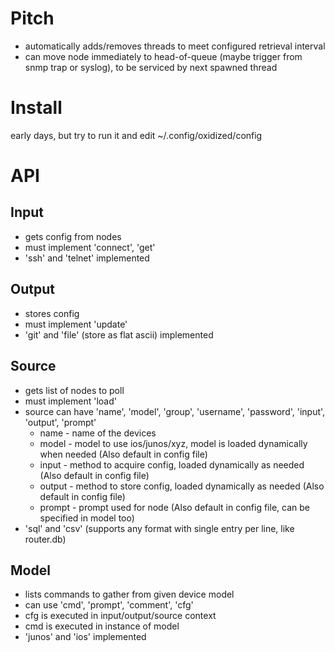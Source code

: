# Pitch
 * automatically adds/removes threads to meet configured retrieval interval
 * can move node immediately to head-of-queue (maybe trigger from snmp trap or syslog), to be serviced by next spawned thread

# Install
 early days, but try to run it and edit ~/.config/oxidized/config

# API
## Input
 * gets config from nodes
 * must implement 'connect', 'get'
 * 'ssh' and 'telnet' implemented

## Output
 * stores config
 * must implement 'update'
 * 'git' and 'file' (store as flat ascii) implemented

## Source
 * gets list of nodes to poll
 * must implement 'load'
 * source can have 'name', 'model', 'group', 'username', 'password', 'input', 'output', 'prompt'
   * name - name of the devices
   * model - model to use ios/junos/xyz, model is loaded dynamically when needed (Also default in config file)
   * input - method to acquire config, loaded dynamically as needed (Also default in config file)
   * output - method to store config, loaded dynamically as needed (Also default in config file)
   * prompt - prompt used for node (Also default in config file, can be specified in model too)
 * 'sql' and 'csv' (supports any format with single entry per line, like router.db)

## Model
 * lists commands to gather from given device model
 * can use 'cmd', 'prompt', 'comment', 'cfg'
 * cfg is executed in input/output/source context
 * cmd is executed in instance of model
 * 'junos' and 'ios' implemented
